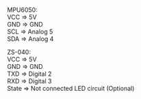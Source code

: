 MPU6050:  
    VCC => 5V  
    GND => GND  
    SCL => Analog 5  
    SDA => Analog 4  
      
ZS-040:  
    VCC => 5V  
    GND => GND  
    TXD => Digital 2  
    RXD => Digital 3  
    State => Not connected LED circuit (Optional)  